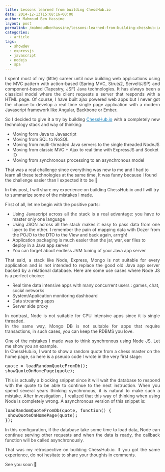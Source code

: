 ```yaml
---
title: Lessons learned from building ChessHub.io
date: 2014-12-13T15:08:16+00:00
author: Mahmoud Ben Hassine
layout: post
permalink: /mahmoudbenhassine/lessons-learned-from-building-chesshub-io/
categories:
  - article
tags:
  - showdev
  - expressjs
  - javascript
  - nodejs
  - spa
---
```

<p style="color: #404040; text-align: justify;">
  I spent most of my (little) career until now building web applications using the MVC pattern with action-based (Spring MVC, Struts2, Servelt/JSP) and component-based (Tapestry, JSF) Java technologies. It has always been a classical model where the client requests a server that responds with a HTML page. Of course, I have built ajax powered web apps but I never got the chance to develop a real time single page application with a modern Javascript framework like Angular, Backbone or Ember.
</p>

<p style="color: #404040; text-align: justify;">
  So I decided to give it a try by building <a style="font-weight: inherit; font-style: inherit; color: #117bb8;" href="https://github.com/benas/chesshub.io" target="_blank">ChessHub.io</a> with a completely new technology stack and way of thinking:
</p>

<ul style="color: #404040;">
  <li style="font-weight: inherit; font-style: inherit;">
    Moving form Java to Javascript
  </li>
  <li style="font-weight: inherit; font-style: inherit;">
    Moving from SQL to NoSQL
  </li>
  <li style="font-weight: inherit; font-style: inherit;">
    Moving from multi-threaded Java servers to the single threaded NodeJS
  </li>
  <li style="font-weight: inherit; font-style: inherit;">
    Moving from classic MVC + Ajax to real time with ExpressJS and Socket IO
  </li>
  <li style="font-weight: inherit; font-style: inherit;">
    Moving from synchronous processing to an asynchronous model
  </li>
</ul>

<!--more-->

<p style="color: #404040;">
  That was a real challenge since everything was new to me and I had to learn all these technologies at the same time. It was funny because I found the challenge easier than I expected it to be <span class="wp-smiley wp-emoji wp-emoji-smile" style="font-weight: inherit; font-style: inherit;" title=":-)">🙂</span>
</p>

<p style="color: #404040;">
  In this post, I will share my experience on building ChessHub.io and I will try to summarize some of the mistakes I made.
</p>

<p style="color: #404040;">
  First of all, let me begin with the positive parts:
</p>

<ul style="color: #404040;">
  <li style="font-weight: inherit; font-style: inherit; text-align: justify;">
    Using Javascript across all the stack is a real advantage: you have to master only one language
  </li>
  <li style="font-weight: inherit; font-style: inherit; text-align: justify;">
    Using JSON across all the stack makes it easy to pass data from one layer to the other. I remember the pain of mapping data with Dozer from the POJO to the DTO to the View and back again, arrrgh!
  </li>
  <li style="font-weight: inherit; font-style: inherit;">
    Application packaging is much easier than the jar, war, ear files to deploy in a Java app server
  </li>
  <li style="font-weight: inherit; font-style: inherit;">
    You can forget about endless JVM tuning of your Java app server
  </li>
</ul>

<p style="color: #404040; text-align: justify;">
  That said, a stack like Node, Express, Mongo is not suitable for every application and is not intended to replace the good old Java app server backed by a relational database. Here are some use cases where Node JS is a perfect choice:
</p>

<ul style="color: #404040;">
  <li style="font-weight: inherit; font-style: inherit;">
    Real time data intensive apps with many concurrent users : games, chat, social networks
  </li>
  <li style="font-weight: inherit; font-style: inherit;">
    System/Application monitoring dashboard
  </li>
  <li style="font-weight: inherit; font-style: inherit;">
    Data streaming apps
  </li>
  <li style="font-weight: inherit; font-style: inherit;">
    Server side proxy
  </li>
</ul>

<p style="color: #404040; text-align: justify;">
  In contrast, Node is not suitable for CPU intensive apps since it is single threaded.<br /> In the same way, Mongo DB is not suitable for apps that require transactions, in such cases, you can keep the RDBMS you love.
</p>

<p style="color: #404040; text-align: justify;">
  One of the mistakes I made was to think synchronous using Node JS. Let me show you an example.<br /> In ChessHub.io, I want to show a random quote from a chess master on the home page, so here is a pseudo code I wrote in the very first stage:
</p>

<pre class="lang:js decode:true ">quote = loadRandomQuoteFromDb();
showQuoteOnHomePage(quote);</pre>

<p style="text-align: justify;">
  <span style="color: #404040;">This is actually a blocking snippet since it will wait the database to respond with the quote to be able to continue to the next instruction. When you spend several years thinking synchronous, it is natural to make such a mistake. After investigation , I realized that this way of thinking when using Node is completely wrong. A asynchronous version of this snippet is:</span>
</p>

<pre class="lang:js decode:true ">loadRandomQuoteFromDb(quote, function() {
 showQuoteOnHomePage(quote);
});</pre>

<p style="color: #404040; text-align: justify;">
  In this configuration, if the database take some time to load data, Node can continue serving other requests and when the data is ready, the callback function will be called asynchronously.
</p>

<p style="color: #404040; text-align: justify;">
  That was my retrospective on building ChessHub.io. If you got the same experience, do not hesitate to share your thoughts in comments.
</p>

<p style="color: #404040;">
  See you soon <span class="wp-smiley wp-emoji wp-emoji-smile" style="font-weight: inherit; font-style: inherit;" title=":-)">🙂</span>
</p>

